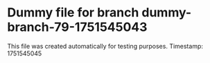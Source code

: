 # Dummy file for branch dummy-branch-79-1751545043

This file was created automatically for testing purposes.
Timestamp: 1751545045